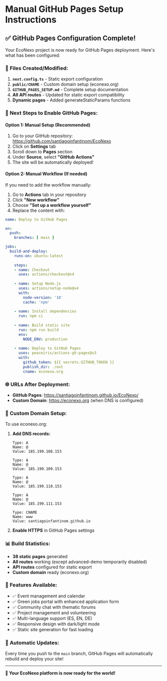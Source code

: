 # Manual GitHub Pages Setup Instructions

## ✅ **GitHub Pages Configuration Complete!**

Your EcoNexo project is now ready for GitHub Pages deployment. Here's what has been configured:

### 📁 **Files Created/Modified:**

1. **`next.config.ts`** - Static export configuration
2. **`public/CNAME`** - Custom domain setup (econexo.org)
3. **`GITHUB_PAGES_SETUP.md`** - Complete setup documentation
4. **All API routes** - Updated for static export compatibility
5. **Dynamic pages** - Added generateStaticParams functions

### 🚀 **Next Steps to Enable GitHub Pages:**

#### **Option 1: Manual Setup (Recommended)**
1. Go to your GitHub repository: https://github.com/santiagoinfantinom/EcoNexo
2. Click on **Settings** tab
3. Scroll down to **Pages** section
4. Under **Source**, select **"GitHub Actions"**
5. The site will be automatically deployed!

#### **Option 2: Manual Workflow (If needed)**
If you need to add the workflow manually:

1. Go to **Actions** tab in your repository
2. Click **"New workflow"**
3. Choose **"Set up a workflow yourself"**
4. Replace the content with:

```yaml
name: Deploy to GitHub Pages

on:
  push:
    branches: [ main ]

jobs:
  build-and-deploy:
    runs-on: ubuntu-latest
    
    steps:
    - name: Checkout
      uses: actions/checkout@v4
      
    - name: Setup Node.js
      uses: actions/setup-node@v4
      with:
        node-version: '18'
        cache: 'npm'
        
    - name: Install dependencies
      run: npm ci
      
    - name: Build static site
      run: npm run build
      env:
        NODE_ENV: production
        
    - name: Deploy to GitHub Pages
      uses: peaceiris/actions-gh-pages@v3
      with:
        github_token: ${{ secrets.GITHUB_TOKEN }}
        publish_dir: ./out
        cname: econexo.org
```

### 🌐 **URLs After Deployment:**

- **GitHub Pages**: https://santiagoinfantinom.github.io/EcoNexo/
- **Custom Domain**: https://econexo.org (when DNS is configured)

### 🔧 **Custom Domain Setup:**

To use econexo.org:

1. **Add DNS records:**
   ```
   Type: A
   Name: @
   Value: 185.199.108.153
   
   Type: A  
   Name: @
   Value: 185.199.109.153
   
   Type: A
   Name: @
   Value: 185.199.110.153
   
   Type: A
   Name: @
   Value: 185.199.111.153
   
   Type: CNAME
   Name: www
   Value: santiagoinfantinom.github.io
   ```

2. **Enable HTTPS** in GitHub Pages settings

### 📊 **Build Statistics:**
- **38 static pages** generated
- **All routes** working (except advanced-demo temporarily disabled)
- **API routes** configured for static export
- **Custom domain** ready (econexo.org)

### 🎯 **Features Available:**
- ✅ Event management and calendar
- ✅ Green jobs portal with enhanced application form
- ✅ Community chat with thematic forums
- ✅ Project management and volunteering
- ✅ Multi-language support (ES, EN, DE)
- ✅ Responsive design with dark/light mode
- ✅ Static site generation for fast loading

### 🔄 **Automatic Updates:**
Every time you push to the `main` branch, GitHub Pages will automatically rebuild and deploy your site!

---

**🎉 Your EcoNexo platform is now ready for the world!**

